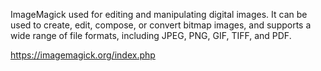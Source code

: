 ImageMagick used for editing and manipulating digital images. It can be used to create, edit, compose,
or convert bitmap images, and supports a wide range of file formats, including JPEG, PNG, GIF, TIFF, and PDF.

https://imagemagick.org/index.php
